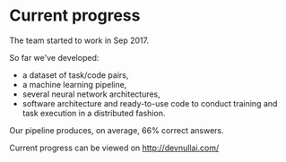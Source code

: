 # Current progress

The team started to work in Sep 2017.

So far we've developed:  

- a dataset of task/code pairs,
- a machine learning pipeline,
- several neural network architectures,
- software architecture and ready-to-use code to conduct training 
and task execution in a distributed fashion. 

Our pipeline produces, on average, 66% correct answers.

Current progress can be viewed on http://devnullai.com/
